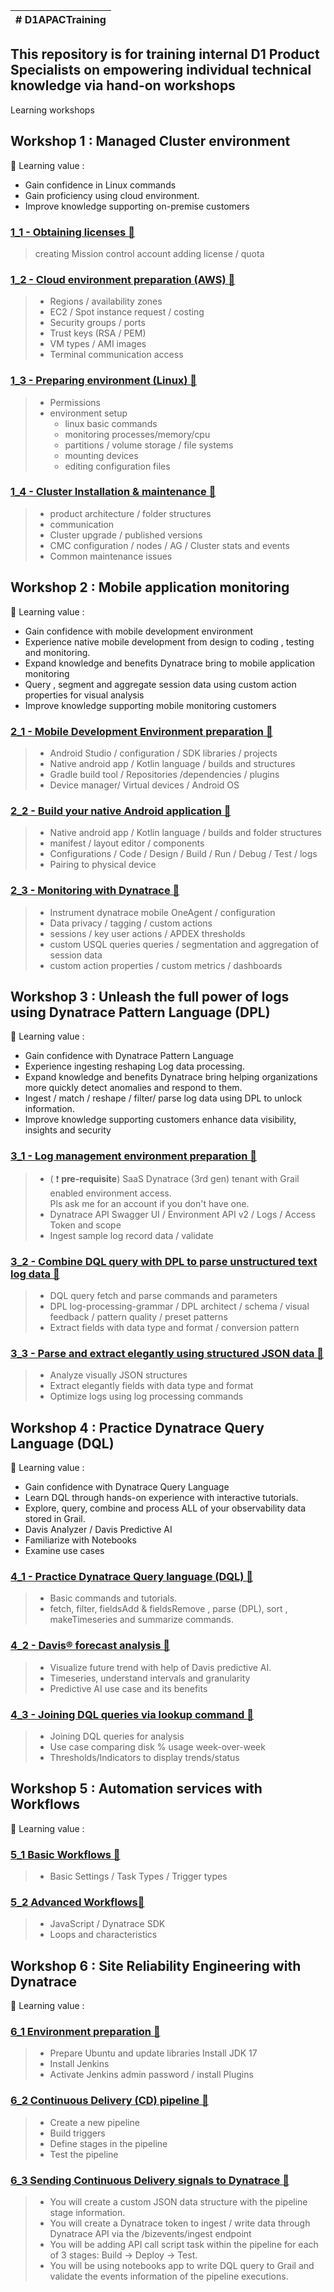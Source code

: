 | # D1APACTraining |
| --- |
 ## This repository is for training internal D1 Product Specialists on empowering individual technical knowledge via hand-on workshops 

Learning workshops 

## Workshop 1 : Managed Cluster environment

:blue_book: Learning value : 
 - Gain confidence in Linux commands 
 - Gain proficiency using cloud environment. 
 - Improve knowledge supporting on-premise customers 

  ### [1_1 - Obtaining licenses :link: ](https://github.com/hakansuku/D1APACTraining/blob/main/1_1%20Obtain%20Dynatrace%20License.md)
  
  > creating Mission control account
  > adding license / quota

  ### [1_2 - Cloud environment preparation (AWS) :link:](https://github.com/hakansuku/D1APACTraining/blob/main/1_2%20Cloud%20environment%20preparation.md)
  
  > - Regions / availability zones
  > - EC2 / Spot instance request / costing
  > - Security groups / ports 
  > - Trust keys (RSA / PEM)
  > - VM types / AMI images
  > - Terminal communication access

  ### [1_3 - Preparing environment (Linux) :link:](https://github.com/hakansuku/D1APACTraining/blob/main/1_3%20Learning%20the%20linux%20envrionment%20and%20preparation.md)
  > - Permissions
  > - environment setup
  >   - linux basic commands 
  >   - monitoring processes/memory/cpu 
  >   - partitions / volume storage / file systems
  >   - mounting devices
  >   - editing configuration files

  ### [1_4 - Cluster Installation & maintenance :link: ](https://github.com/hakansuku/D1APACTraining/blob/main/1_4%20Cluster_Installation_maintenance.md)
  > - product architecture / folder structures
  > - communication 
  > - Cluster upgrade / published versions
  > - CMC configuration / nodes / AG / Cluster stats and events
  > - Common maintenance issues

## Workshop 2 : Mobile application monitoring

:blue_book: Learning value : 
 - Gain confidence with mobile development environment
 - Experience native mobile development from design to coding , testing and monitoring.
 - Expand knowledge and benefits Dynatrace bring to mobile application monitoring
 - Query , segment and aggregate session data using custom action properties for visual analysis
 - Improve knowledge supporting mobile monitoring customers

  ### [2_1 - Mobile Development Environment preparation :link: ](https://github.com/hakansuku/D1APACTraining/blob/main/2_1%20Mobile%20Development%20Environment%20preparatio.md)
  > - Android Studio / configuration / SDK libraries / projects
  > - Native android app / Kotlin language / builds and structures
  > - Gradle build tool / Repositories /dependencies / plugins
  > - Device manager/ Virtual devices / Android OS

  ### [2_2 - Build your native Android application :link: ](https://github.com/hakansuku/D1APACTraining/blob/main/2_2%20Build%20your%20native%20Android%20application.md)
  > - Native android app / Kotlin language / builds and folder structures
  > - manifest / layout editor / components
  > - Configurations / Code / Design / Build / Run / Debug / Test / logs
  > - Pairing to physical device 

  ### [2_3 - Monitoring with Dynatrace :link: ](https://github.com/hakansuku/D1APACTraining/blob/main/2_3%20Monitoring%20with%20Dynatrace.md)
  > - Instrument dynatrace mobile OneAgent / configuration
  > - Data privacy / tagging / custom actions
  > - sessions / key user actions / APDEX thresholds
  > - custom USQL queries queries / segmentation and aggregation of session data
  > - custom action properties / custom metrics / dashboards
 
## Workshop 3 : Unleash the full power of logs using Dynatrace Pattern Language (DPL)

:blue_book: Learning value : 
 - Gain confidence with Dynatrace Pattern Language 
 - Experience ingesting reshaping Log data processing.
 - Expand knowledge and benefits Dynatrace bring helping organizations more quickly detect anomalies and respond to them.
 - Ingest / match / reshape / filter/ parse log data using DPL to unlock information.
 - Improve knowledge supporting customers enhance data visibility, insights and security

### [3_1 - Log management environment preparation :link: ](https://github.com/hakansuku/D1APACTraining/blob/main/3_1%20Log%20management%20environment%20preparation.md)
  > - ( :exclamation: **pre-requisite**) SaaS Dynatrace (3rd gen) tenant with Grail enabled environment access.  
  >    Pls ask me for an account if you don't have one.
  > - Dynatrace API Swagger UI / Environment API v2 / Logs / Access Token and scope
  > - Ingest sample log record data / validate

### [3_2 - Combine DQL query with DPL to parse unstructured text log data :link: ](https://github.com/hakansuku/D1APACTraining/blob/main/3_2%20Combine%20DQL%20query%20with%20DPL%20to%20parse%20unstructured%20text%20log%20data.md)
  > - DQL query fetch and parse commands and parameters
  > - DPL log-processing-grammar / DPL architect / schema / visual feedback / pattern quality / preset patterns
  > - Extract fields with data type and format / conversion pattern

### [3_3 - Parse and extract elegantly using structured JSON data :link: ](https://github.com/hakansuku/D1APACTraining/blob/main/3_3%20Parse%20and%20extract%20elegantly%20using%20structured%20JSON%20data%20.md)
  > - Analyze visually JSON structures
  > - Extract elegantly fields with data type and format
  > - Optimize logs using log processing commands

## Workshop 4 : Practice Dynatrace Query Language (DQL)

:blue_book: Learning value : 
 - Gain confidence with Dynatrace Query Language 
 - Learn DQL through hands-on experience with interactive tutorials.
 - Explore, query, combine and process ALL of your observability data stored in Grail.
 - Davis Analyzer / Davis Predictive AI
 - Familiarize with Notebooks
 - Examine use cases

### [4_1 - Practice Dynatrace Query language (DQL) :link: ](https://github.com/hakansuku/D1APACTraining/blob/main/4_1%20Practice%20Dynatrace%20Query%20Language%20DQL.md)
 > - Basic commands and tutorials.
 > - fetch, filter, fieldsAdd & fieldsRemove , parse (DPL), sort , makeTimeseries and summarize commands.

### [4_2 - Davis® forecast analysis :link: ](https://github.com/hakansuku/D1APACTraining/blob/main/4_2%20Davis%C2%AE%20forecast%20analysis.md)
 > - Visualize future trend with help of Davis predictive AI.
 > - Timeseries, understand intervals and granularity
 > - Predictive AI use case and its benefits

### [4_3 - Joining DQL queries via lookup command :link: ](https://github.com/hakansuku/D1APACTraining/blob/main/4_3%20Joining%20DQL%20queries%20via%20lookup%20command.md)
 > - Joining DQL queries for analysis
 > - Use case comparing disk % usage week-over-week 
 > - Thresholds/Indicators to display trends/status

## Workshop 5 : Automation services with Workflows 
:blue_book: Learning value : 

### [5_1 Basic Workflows :link: ](https://github.com/hakansuku/D1APACTraining/blob/main/5_1%20Basic%20Dynatrace%20Workflows.md)
 > - Basic Settings / Task Types / Trigger types

### [5_2 Advanced Workflows:link: ](https://github.com/hakansuku/D1APACTraining/blob/main/5_2%20Advanced%20Dynatrace%20Workflows.md)
 > - JavaScript / Dynatrace SDK
 > - Loops and characteristics

## Workshop 6 : Site Reliability Engineering with Dynatrace
:blue_book: Learning value : 

### [6_1 Environment preparation :link: ](https://github.com/hakansuku/D1APACTraining/blob/main/6_1%20Environment%20preparation.md)
> - Prepare Ubuntu and update libraries
>   Install JDK 17
> - Install Jenkins 
> - Activate Jenkins admin password / install Plugins

### [6_2 Continuous Delivery (CD) pipeline :link: ](https://github.com/hakansuku/D1APACTraining/blob/main/6_2%20Continuous%20Delivery%20(CD)%20pipeline.md)
> - Create a new pipeline
> - Build triggers
> - Define stages in the pipeline
> - Test the pipeline

### [6_3 Sending Continuous Delivery signals to Dynatrace :link: ](https://github.com/hakansuku/D1APACTraining/blob/main/6_3%20Sending%20Continuous%20Delivery%20signals%20to%20Dynatrace.md)
> - You will create a custom JSON data structure with the pipeline stage information.
> - You will create a Dynatrace token to ingest / write data through Dynatrace API via the /bizevents/ingest endpoint
> - You will be adding API call script task within the pipeline for each of 3 stages: Build -> Deploy -> Test.
> - You will be using notebooks app to write DQL query to Grail and validate the events information of the pipeline executions.








